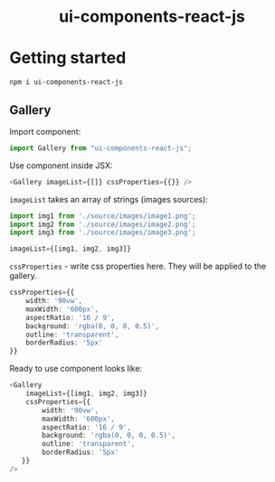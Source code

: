 # <p style="text-align: center">ui-components-react-js</p>

# Getting started
``npm i ui-components-react-js``

## Gallery

Import component:
```typescript
import Gallery from "ui-components-react-js";
```

Use component inside JSX:

```typescript jsx
<Gallery imageList={[]} cssProperties={{}} />
```

``imageList`` takes an array of strings (images sources):

```typescript
import img1 from './source/images/image1.png';
import img2 from './source/images/image2.png';
import img3 from './source/images/image3.png';
```

```typescript jsx
imageList={[img1, img2, img3]}
```

``cssProperties`` - write css properties here. They will be applied to the gallery.

```typescript
cssProperties={{
    width: '90vw',
    maxWidth: '600px',
    aspectRatio: '16 / 9',
    background: 'rgba(0, 0, 0, 0.5)',
    outline: 'transparent',
    borderRadius: '5px'
}}
```

Ready to use component looks like:
```typescript jsx
<Gallery
    imageList={[img1, img2, img3]}
    cssProperties={{
        width: '90vw',
        maxWidth: '600px',
        aspectRatio: '16 / 9',
        background: 'rgba(0, 0, 0, 0.5)',
        outline: 'transparent',
        borderRadius: '5px'
   }}
/>
```